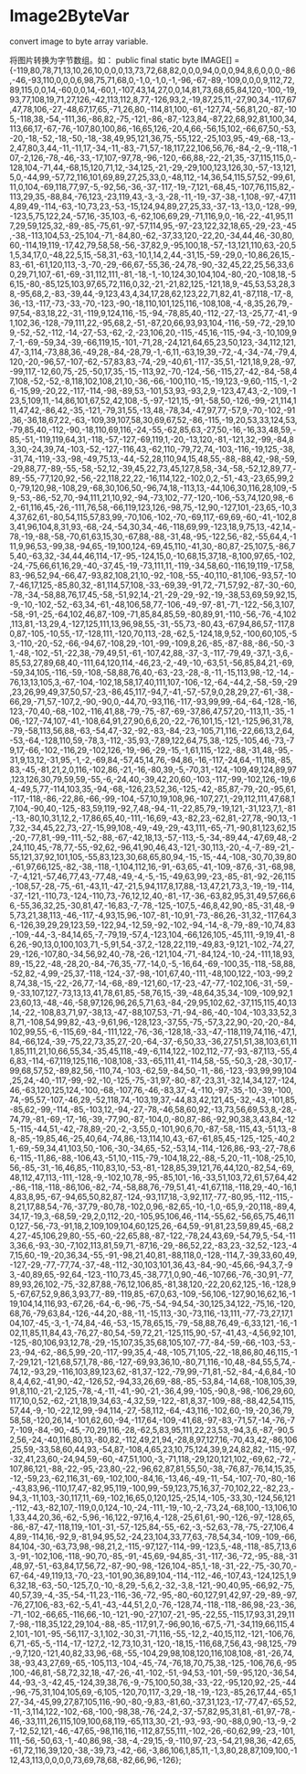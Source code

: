 # Image2ByteVar
convert image to byte array variable.

将图片转换为字节数组。如：
public final static byte IMAGE[] = {-119,80,78,71,13,10,26,10,0,0,0,13,73,72,68,82,0,0,0,94,0,0,0,94,8,6,0,0,0,-86,-46,-93,110,0,0,0,6,98,75,71,68,0,-1,0,-1,0,-1,-96,-67,-89,-109,0,0,0,9,112,72,89,115,0,0,14,-60,0,0,14,-60,1,-107,43,14,27,0,0,14,81,73,68,65,84,120,-100,-19,93,77,108,19,71,27,126,-42,113,112,8,77,-126,93,2,-19,87,25,11,-27,90,34,-117,67,47,78,106,-27,-48,67,17,65,-71,26,80,-114,81,100,-61,-127,74,-56,81,20,-87,-105,-118,38,-54,-111,36,-86,82,-75,-121,-86,-87,-123,84,-87,22,68,92,81,100,34,113,66,17,-67,-76,-107,80,100,86,-16,65,126,-20,4,66,-56,15,102,-66,67,50,-53,-20,-18,-52,-18,-50,-18,-38,49,95,121,36,75,-55,122,-25,103,95,-49,-68,-13,-2,47,80,3,44,-11,-11,17,-34,-11,-83,-71,57,-18,117,22,106,56,76,-84,-2,-9,-118,-107,-2,126,-78,-46,-33,-17,107,-97,78,-96,-120,-66,88,-22,-21,35,-37,115,115,0,-128,104,-71,44,-68,15,120,71,12,-34,125,-21,-29,-29,100,123,126,30,-57,-13,121,5,0,-44,99,-57,72,116,101,69,89,27,25,33,0,-48,112,-14,36,54,115,57,52,-99,61,11,0,104,-69,118,77,97,-5,-92,56,-36,-37,-117,-19,-7,121,-68,45,-107,76,115,82,-113,29,35,-88,84,-76,123,-23,119,43,-3,-3,-28,-11,-19,-37,-38,-1,108,-97,-47,114,89,49,-114,-63,-10,73,23,-53,-15,124,94,89,27,25,33,-37,-13,-13,0,-128,-99,-123,5,75,122,24,-57,16,-35,103,-6,-62,106,69,29,-71,116,9,0,-16,-22,-41,95,117,29,59,125,32,-89,-85,-75,61,-97,-57,114,95,-97,-23,122,32,18,65,-29,-23,-45,-38,-113,104,53,-25,104,-71,-84,80,-62,-37,33,120,-22,20,-34,44,46,-30,80,60,-114,19,119,-17,42,79,58,58,-56,-37,82,9,-95,100,18,-57,-13,121,110,63,-20,51,5,34,17,0,-48,22,5,15,-58,31,-63,-10,1,14,2,44,-31,15,-59,-29,0,-10,86,26,15,-83,-61,-61,120,113,-3,-70,-29,-66,67,-55,36,-24,78,-90,-32,45,22,25,56,33,60,29,71,107,-61,-69,-31,112,111,-81,-18,-1,-10,124,30,104,104,-80,-20,-108,18,-56,15,-80,-85,125,103,97,65,72,116,0,32,-21,-21,82,125,-121,18,9,-45,53,53,28,38,-95,68,2,-83,-39,44,-9,123,43,4,34,17,28,62,123,22,71,82,41,-87,118,-17,-8,36,-13,-117,-73,-33,-70,-123,-90,-18,110,101,125,116,-108,108,-4,-8,35,26,79,-97,54,-83,18,22,-31,-119,9,124,116,-15,-94,-78,85,40,-112,-27,-13,-25,77,-41,-91,102,36,-128,-79,111,22,-95,68,2,-51,-87,20,66,93,93,104,-116,-59,-72,-29,109,-52,-52,-112,-14,-27,-53,-62,-2,-23,106,20,-115,-45,16,-115,-94,-3,-10,109,97,-1,-69,-59,34,-39,-66,119,15,-101,-71,28,-24,121,64,65,23,50,123,-34,112,121,47,-3,114,-73,88,36,-49,28,-84,-28,79,-1,-6,11,-63,19,39,-72,-4,-34,-74,-79,4,120,-20,-96,57,-107,-62,-57,83,83,-74,-29,-40,61,-117,-35,51,-121,18,9,28,-97,-99,117,-12,60,75,-25,-50,17,35,-15,-113,92,-70,-124,-56,-115,27,-42,-84,-58,47,108,-52,-52,-8,118,102,108,21,10,-36,-66,-100,110,-15,-19,123,-9,60,-115,-1,-26,-15,99,-20,22,-117,-114,-98,-89,53,-101,53,93,-93,2,9,-123,47,43,-2,-109,-123,5,109,11,-14,86,101,67,52,42,108,-5,-97,-121,15,-91,-58,50,-126,-99,-21,114,111,47,42,-86,42,-35,-121,-79,31,55,-13,48,-78,34,-47,97,77,-57,9,-70,-102,-91,36,-36,18,67,22,-63,-109,39,107,58,30,69,67,52,-86,-115,-19,20,53,33,124,53,-79,85,40,-112,-90,-18,110,69,116,-24,-55,-62,85,63,-27,50,-16,-16,33,48,59,-85,-51,-119,119,64,31,-118,-57,-127,-69,119,1,-20,-13,120,-81,-121,32,-99,-84,83,30,-24,39,74,-103,-52,-127,-116,43,-62,110,-79,72,74,-103,-116,-19,125,-38,-31,74,-119,-33,-98,-49,75,13,-44,-52,28,110,94,15,48,55,-88,-88,42,-98,-59,-29,88,77,-89,-55,-58,-52,12,-39,45,22,73,45,127,8,58,-34,-58,-52,12,89,77,-89,-55,-77,120,92,-56,-22,118,22,22,-16,114,122,-102,0,2,-51,-43,-23,65,99,20,-79,120,98,-108,29,-68,30,106,50,-96,74,18,-113,13,-44,106,30,116,28,109,-59,-53,-86,-52,70,-94,111,21,10,92,-94,-73,102,-77,-120,-106,-53,74,120,98,-62,-61,116,45,-26,-111,76,58,-66,119,123,126,-98,75,-12,90,-127,101,-23,65,-10,34,37,62,61,-80,54,115,57,83,99,-70,106,-102,-70,-69,117,-69,69,-60,-41,-102,83,41,96,104,8,31,93,-68,-24,-54,30,34,-46,-118,69,99,-123,18,9,75,13,-42,14,-78,-19,-88,-58,-70,61,63,15,30,-67,88,-88,-31,48,-95,-122,56,-82,-55,64,4,-111,9,96,53,-99,38,-94,65,-19,100,124,-69,45,110,-41,30,-80,87,-25,107,5,-86,75,40,-63,32,-34,44,46,114,-17,-95,-124,15,0,-10,68,15,37,18,-8,100,97,65,-102,-24,-75,66,61,16,29,-40,-37,45,-19,-73,111,11,-119,-34,58,60,-116,19,119,-17,58,83,-96,52,94,-66,47,-93,82,108,21,10,-92,-108,-55,-40,110,-81,106,-93,57,-107,-46,17,125,-85,80,32,-81,114,57,108,-33,-69,39,-91,72,-71,57,92,-87,-30,-60,-78,-34,-58,88,76,17,45,-58,-51,92,14,-21,-29,-29,-92,-19,-38,53,69,59,92,15,-9,-10,-102,-52,-63,34,-61,-48,106,58,77,-106,-49,-97,-81,-71,-122,-56,3,107,-58,-91,-25,-64,102,46,87,-109,-71,85,84,85,59,-80,89,91,-110,-56,-76,-4,102,113,81,-13,29,4,-127,125,111,13,96,98,55,-31,-55,73,-80,43,-67,94,86,57,-117,80,87,-105,-10,55,-17,-128,111,-120,70,113,-28,-62,5,-124,18,9,52,-100,60,105,-53,-110,-20,-52,-66,-94,67,-108,29,-101,-99,-109,8,26,-85,-87,-88,-86,-50,-31,-48,-102,-51,-22,38,-79,49,51,-61,-107,42,88,-37,-3,-117,-79,49,-37,1,-3,6,-85,53,27,89,68,40,-111,64,120,114,-46,23,-2,-49,-10,-63,51,-56,85,84,21,-69,-59,34,105,-116,-59,-108,-58,88,76,40,-63,-23,-28,-8,-11,-15,113,98,-12,-14,-76,13,13,105,3,-67,-104,-102,18,58,17,40,111,107,-106,-12,-64,-44,2,-58,-59,-29,23,26,99,49,37,50,57,-23,-86,45,117,-94,7,-41,-57,-57,9,0,28,29,27,-61,-38,-66,29,-71,57,-107,2,-90,-90,0,-44,70,-93,116,-117,-93,99,99,-64,-64,-128,-16,123,-70,40,-68,-102,-116,41,88,-79,-75,-87,-69,-37,86,47,57,20,-113,11,-35,-106,-127,-74,107,-41,-108,64,91,27,90,6,6,20,-22,-76,101,15,-121,-125,96,31,78,-79,-58,113,56,88,-63,-54,47,-32,-92,-83,-84,-23,-105,71,116,-22,66,13,2,64,-53,-64,-128,110,59,-78,3,-112,-35,93,-7,89,122,64,75,38,-125,-105,46,-73,-79,17,-66,-102,-116,29,-102,126,-19,-96,-29,-15,-1,61,115,-122,-88,-31,48,-95,-31,9,13,12,-31,95,-1,-2,-69,84,-57,45,14,76,-94,86,-16,-117,-24,64,-11,118,-85,83,-45,-81,21,2,0,116,-102,86,-21,-16,-80,39,-5,-70,31,-124,-109,49,124,89,97,123,126,30,79,59,59,-55,-6,-24,40,-39,42,20,60,-103,-117,-99,-102,126,-19,64,-49,5,77,-114,103,35,-94,-68,-126,23,52,36,-125,-42,-85,87,-79,-20,-95,61,-117,-118,-86,-22,86,-66,-99,-104,-57,10,19,108,96,-107,27,1,-29,112,111,47,68,17,104,-90,40,-125,-83,59,119,-92,7,48,-94,-11,-22,85,79,-19,121,-31,123,7,1,-81,-13,-80,10,31,12,2,-17,86,65,40,-111,-16,69,-43,-82,23,-62,81,-27,78,-90,13,-17,32,-34,45,22,73,-27,-15,99,108,-49,-49,-29,-43,111,-65,-71,-90,81,123,62,15,-20,-77,81,-99,-111,-52,-88,-67,-42,18,13,-57,-113,-5,-34,-89,44,-47,69,48,-2,24,110,45,-78,77,-55,-92,62,-96,41,90,46,43,-121,-30,113,-20,-4,-7,-89,-21,-55,121,37,92,101,105,-55,83,123,30,68,65,80,94,-15,-15,-44,-108,-30,70,39,80,-61,97,66,125,-82,-38,-118,-1,104,112,16,-91,-63,65,-41,-109,-87,6,-31,-68,98,-7,-4,121,-57,46,77,43,-77,48,-49,-4,-5,-15,-49,63,99,-23,-85,-81,-92,-26,115,-108,57,-28,-75,-61,-43,11,-47,-21,5,94,117,8,17,88,-13,47,21,73,3,-19,-19,-114,-37,-121,-110,73,-124,-110,73,-76,12,12,40,-81,-17,-36,-63,82,95,31,49,57,66,66,-55,36,32,25,-30,81,47,-16,83,-7,-78,-125,-107,5,-46,8,42,90,-85,-31,48,-95,73,21,38,113,-46,-117,-4,93,15,96,-107,-81,-10,91,-73,-86,26,-31,32,-117,64,36,-126,39,29,29,123,59,-122,94,-12,59,-92,-102,-94,-14,-8,-79,-89,-10,74,83,-109,-44,-3,-84,14,65,-7,-79,19,-57,4,-123,104,-66,126,105,-45,111,-9,19,41,-86,26,-90,13,0,100,103,71,-5,91,54,-37,2,-128,22,119,-49,83,-9,121,-102,-74,27,29,-126,-107,80,-34,56,92,40,-78,-26,-121,104,-71,-84,124,-10,-24,-111,18,93,89,-15,22,-48,-28,20,-84,-76,35,-77,-14,0,-5,-16,64,-69,-100,35,-118,-58,88,-52,82,-4,99,-25,37,-118,-124,-37,-98,-101,67,40,-111,-48,100,122,-103,-99,28,74,38,-15,-22,-26,77,-14,-68,-89,-121,60,-17,-23,-47,-77,-102,106,-31,-59,-9,-33,107,127,-73,13,13,41,78,61,85,-58,76,15,-39,-48,64,35,34,-109,-109,92,123,60,13,-48,-46,-58,97,126,96,26,5,71,63,-84,-29,95,102,62,-37,115,115,40,13,14,-22,-108,83,71,97,-38,13,-47,-88,107,53,-71,-94,-86,-40,-104,-103,33,52,38,71,-108,54,99,82,-43,-9,61,96,-128,123,-37,55,-75,-57,3,22,90,-20,-20,-84,102,99,55,-6,-115,69,-84,-111,122,-76,-36,-128,18,-33,-47,-118,119,74,116,-47,1,84,-66,124,-39,-75,22,73,35,27,-20,-64,-37,-6,50,33,-36,27,51,51,38,103,61,111,85,111,21,10,66,55,34,-35,45,118,-49,-6,114,122,-102,112,-77,-93,-87,113,-55,46,83,-114,-67,119,125,116,-108,108,-33,-65,111,41,-114,58,-55,-50,3,-28,-30,17,-99,68,57,52,-89,82,56,-110,74,-103,-62,59,-84,50,-11,-86,-123,-93,99,99,104,25,24,-40,-117,-99,-92,-10,-125,-75,-31,97,-80,-87,-23,31,-32,14,34,127,-124,46,-63,120,125,124,-100,-68,-107,76,-46,-83,37,-4,-110,-97,-35,-10,-39,-100,74,-95,57,-107,-46,29,-52,118,74,-103,19,37,-44,83,42,121,45,-32,-43,-101,85,-85,62,-99,-114,-85,-103,12,-94,-27,-78,-46,58,60,92,-13,73,56,69,53,8,-28,-74,79,-81,-69,-17,-16,-39,-77,90,-87,-104,0,-80,87,-86,-92,90,38,3,43,84,-125,-115,-44,51,-42,-78,89,-20,-2,-3,55,0,-101,90,6,70,-87,-58,-115,43,-51,13,-88,-85,-19,85,46,-25,40,64,-74,86,-13,114,10,43,-67,-61,85,45,-125,-125,-40,21,-69,-59,34,41,103,50,-106,-30,-34,65,-52,-53,14,-114,-126,86,-93,-27,-78,66,-115,-11,86,-88,-106,43,-51,10,-115,-79,-104,18,22,-88,-5,20,-11,-108,-25,10,56,-85,-31,-16,46,85,-110,83,10,-53,-81,-128,85,39,121,76,44,120,-82,54,-69,48,112,47,113,-111,-128,-9,-102,10,78,-95,-85,101,-16,-33,51,103,72,61,57,64,42,-86,-118,-118,-86,106,-82,-74,-58,88,76,-79,51,41,-41,67,118,-118,29,-40,-16,14,83,8,95,-67,-94,65,50,82,87,-124,-93,117,18,-3,92,117,-77,-80,95,-112,-115,-8,21,17,88,54,-76,-37,79,-80,78,-102,0,96,-82,65,-10,-1,0,-65,9,-20,118,-89,4,34,17,-19,3,-68,59,-29,2,0,112,-20,-105,95,106,46,-114,-55,62,-56,65,75,46,110,127,-56,-73,-91,18,2,109,109,104,60,125,26,-64,59,-91,81,23,59,89,45,-68,24,27,-45,106,29,80,-55,-60,-22,65,88,-87,-122,-78,24,43,69,-54,79,5,-54,-113,36,6,-93,-30,-7,102,113,81,59,71,-87,16,-29,-86,52,22,-83,23,-32,52,-123,-47,15,60,-19,-20,36,34,-55,-91,-98,21,40,81,-88,118,0,-128,-114,7,-39,33,60,49,-127,-29,-77,-77,74,-37,-48,-112,-30,103,101,36,43,-84,-90,-45,66,-94,3,7,-93,-40,89,65,-92,64,-123,-110,73,45,-38,77,1,0,90,-46,-107,66,-76,-30,91,-77,89,93,26,102,-75,-32,87,88,-76,12,106,85,-81,38,120,-22,20,62,125,-16,-128,95,-67,67,52,9,86,3,93,77,-89,-119,85,-67,0,63,-109,-56,106,-127,90,16,62,16,-119,104,14,116,93,-67,26,-64,-6,-96,-75,-54,-94,54,-30,125,34,122,-75,16,-120,68,76,-79,63,84,-126,-44,20,-88,-11,-15,113,-30,-73,116,-13,111,-77,-73,27,17,104,107,-45,-3,-1,-74,84,-46,-53,-15,78,65,15,-79,-58,88,76,49,-6,33,121,-16,-102,11,85,11,84,43,-76,27,-80,54,-59,72,21,-125,115,90,-57,-41,43,-4,56,92,101,-125,-80,106,93,12,78,-29,-15,107,35,35,68,105,107,-77,-84,-59,-66,-103,-53,-23,-94,-62,-86,5,99,-20,-117,-99,35,4,-48,-105,71,105,-22,-18,86,80,46,115,-17,-29,121,-121,68,57,1,78,-86,-127,-69,93,36,10,-80,71,116,-10,48,-84,55,5,74,-74,12,-93,29,-116,103,89,123,62,-81,37,-122,-79,99,-71,81,-52,-84,-4,6,84,-108,4,4,62,-41,90,-42,-126,52,-94,33,26,69,-88,-85,-53,84,-14,68,-108,105,39,91,8,110,-21,-2,125,-78,-4,-11,-41,-90,-21,-36,4,99,-105,-90,8,-98,-106,29,60,117,10,0,52,-62,-21,18,19,34,63,-4,32,59,-122,-81,8,37,-109,-88,-88,42,54,115,57,44,-9,-10,-22,12,99,-94,114,-27,-58,112,-64,-43,116,-102,60,-19,-20,36,79,58,58,-120,26,14,-101,62,60,-94,-117,64,-109,-41,68,-97,-83,-71,57,-14,-76,-77,-109,-84,-90,-45,-70,29,116,-28,-62,5,83,95,111,22,23,53,-94,3,6,-87,-90,52,56,-24,-40,116,80,13,-80,82,-112,49,21,94,-28,8,97,127,16,-70,43,42,-86,106,25,59,-33,58,60,44,93,-54,87,-108,4,65,23,10,75,124,39,9,24,82,82,-115,-97,-32,41,23,60,-24,94,59,-60,-47,51,100,-3,-71,118,-29,120,121,102,-69,62,-72,-107,86,121,-88,-22,-95,-23,80,-22,-96,62,87,81,55,50,-38,-76,87,-76,14,15,35,-12,-59,23,-62,116,31,-69,-102,100,-84,16,-13,46,-49,-11,-54,-107,-70,-80,-16,-43,83,96,-110,17,47,-82,95,119,-100,99,-59,123,75,16,37,-70,102,22,-82,23,-94,3,-11,103,-30,117,11,-69,-102,16,65,0,120,125,-25,14,-105,-33,30,-124,56,121,-112,-43,-82,107,-119,0,0,124,-10,-24,-111,-19,-10,-2,-73,24,-68,100,-13,106,101,33,44,20,36,-62,-5,96,-16,122,-97,16,4,-128,-25,61,61,-90,-126,-97,-128,65,-86,-87,-47,-118,119,-101,-31,-57,-125,84,-55,-62,-3,-52,63,-78,-75,-27,106,44,89,-114,16,-92,9,-81,94,95,52,-24,23,104,33,77,63,-78,54,34,-109,-109,-66,84,104,-30,-63,73,98,-98,21,2,-115,-97,127,-114,-99,-123,5,-48,-118,-85,7,13,63,-91,-102,106,-118,-90,70,-85,-91,-45,69,-94,85,-31,-117,-36,-72,-95,-88,-31,48,97,-51,-63,84,17,56,72,-87,-90,-98,-126,104,-85,1,-18,-31,-22,-75,-30,70,-67,-64,-49,119,13,-70,-23,-101,90,36,89,104,-114,-112,-46,-107,43,-124,125,1,96,32,18,-63,-50,-125,7,0,-10,-8,29,-5,6,2,-32,-3,8,-121,-90,40,95,-66,92,-75,40,57,39,-4,-35,-54,-11,23,-116,-36,-72,-95,-80,-60,127,91,42,97,-29,-89,-97,-76,27,106,-83,-62,-5,41,-43,-44,51,2,0,-76,-128,74,-118,-118,-86,98,-23,-36,-71,-102,-66,65,-116,66,-10,-121,-90,-27,107,-21,-95,-22,55,-115,17,93,31,29,117,-98,-118,35,122,29,104,-88,-85,-117,91,7,-96,90,16,-67,5,-71,-34,119,66,115,42,101,-101,-95,-56,117,-3,1,102,-30,31,-71,116,-55,-12,2,-40,15,112,-121,-106,76,6,71,-65,-5,-114,-17,-127,2,-12,73,10,31,-120,-18,15,-116,68,7,56,43,-98,125,-79,-9,7,120,-121,40,82,33,96,-68,-55,-104,29,98,108,120,116,108,108,-81,-26,74,38,-93,43,27,69,-65,-105,113,-104,-45,-74,-76,18,70,75,38,-125,-106,76,6,-95,100,-46,81,-58,72,32,18,-47,-26,-41,-102,-51,-94,53,-101,-59,-95,120,-36,54,44,-93,-3,-42,45,-124,39,38,76,-9,-75,100,50,38,-33,-22,-95,120,92,-25,-44,-96,-75,31,104,105,69,-6,105,-120,70,117,-3,29,-18,-19,-123,-85,26,17,44,-65,127,-34,-45,99,27,87,105,116,-90,-80,-9,83,-81,60,-37,31,123,-17,-77,47,-65,52,-11,-3,114,122,-102,-68,-100,-98,38,-76,-24,2,-37,-57,82,95,31,81,-61,97,-78,-46,-33,111,26,115,109,100,68,119,-65,113,30,-21,-93,-93,-90,-88,0,90,-13,-9,-27,-12,52,121,-46,-47,65,-98,116,116,-112,87,55,111,-102,-26,-60,62,99,-23,-101,111,-56,-50,63,-1,-40,86,98,-38,-4,-29,15,-9,-110,97,-23,-54,21,98,36,-42,65,-61,72,116,39,120,-38,-39,73,-42,-66,-3,86,106,1,85,11,-1,3,80,28,87,109,100,-112,43,113,0,0,0,0,73,69,78,68,-82,66,96,-126};
